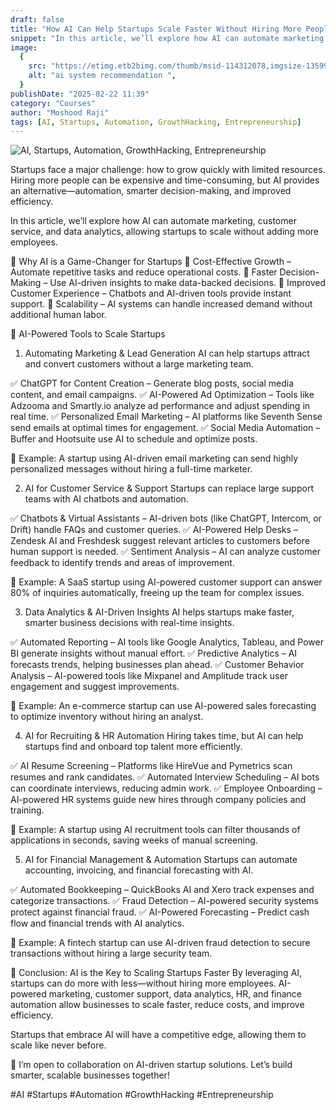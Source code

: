 ```yaml
---
draft: false
title: "How AI Can Help Startups Scale Faster Without Hiring More People"
snippet: "In this article, we’ll explore how AI can automate marketing, customer service, and data analytics, allowing startups to scale without adding more employees."
image:
  {
    src: "https://etimg.etb2bimg.com/thumb/msid-114312078,imgsize-135996,width-1200,height=765,overlay-etgovernment/news/technology/ai-powered-growth-helping-startups-scale-smarter-faster.jpg",
    alt: "ai system recommendation ",
  }
publishDate: "2025-02-22 11:39"
category: "Courses"
author: "Moshood Raji"
tags: [AI, Startups, Automation, GrowthHacking, Entrepreneurship]
---
```


![AI, Startups, Automation, GrowthHacking, Entrepreneurship](https://etimg.etb2bimg.com/thumb/msid-114312078,imgsize-135996,width-1200,height=765,overlay-etgovernment/news/technology/ai-powered-growth-helping-startups-scale-smarter-faster.jpg)

Startups face a major challenge: how to grow quickly with limited resources. Hiring more people can be expensive and time-consuming, but AI provides an alternative—automation, smarter decision-making, and improved efficiency.

In this article, we’ll explore how AI can automate marketing, customer service, and data analytics, allowing startups to scale without adding more employees.

🔹 Why AI is a Game-Changer for Startups
🚀 Cost-Effective Growth – Automate repetitive tasks and reduce operational costs.
🚀 Faster Decision-Making – Use AI-driven insights to make data-backed decisions.
🚀 Improved Customer Experience – Chatbots and AI-driven tools provide instant support.
🚀 Scalability – AI systems can handle increased demand without additional human labor.

🔹 AI-Powered Tools to Scale Startups

1. Automating Marketing & Lead Generation
   AI can help startups attract and convert customers without a large marketing team.

✅ ChatGPT for Content Creation – Generate blog posts, social media content, and email campaigns.
✅ AI-Powered Ad Optimization – Tools like Adzooma and Smartly.io analyze ad performance and adjust spending in real time.
✅ Personalized Email Marketing – AI platforms like Seventh Sense send emails at optimal times for engagement.
✅ Social Media Automation – Buffer and Hootsuite use AI to schedule and optimize posts.

🔹 Example:
A startup using AI-driven email marketing can send highly personalized messages without hiring a full-time marketer.

2. AI for Customer Service & Support
   Startups can replace large support teams with AI chatbots and automation.

✅ Chatbots & Virtual Assistants – AI-driven bots (like ChatGPT, Intercom, or Drift) handle FAQs and customer queries.
✅ AI-Powered Help Desks – Zendesk AI and Freshdesk suggest relevant articles to customers before human support is needed.
✅ Sentiment Analysis – AI can analyze customer feedback to identify trends and areas of improvement.

🔹 Example:
A SaaS startup using AI-powered customer support can answer 80% of inquiries automatically, freeing up the team for complex issues.

3. Data Analytics & AI-Driven Insights
   AI helps startups make faster, smarter business decisions with real-time insights.

✅ Automated Reporting – AI tools like Google Analytics, Tableau, and Power BI generate insights without manual effort.
✅ Predictive Analytics – AI forecasts trends, helping businesses plan ahead.
✅ Customer Behavior Analysis – AI-powered tools like Mixpanel and Amplitude track user engagement and suggest improvements.

🔹 Example:
An e-commerce startup can use AI-powered sales forecasting to optimize inventory without hiring an analyst.

4. AI for Recruiting & HR Automation
   Hiring takes time, but AI can help startups find and onboard top talent more efficiently.

✅ AI Resume Screening – Platforms like HireVue and Pymetrics scan resumes and rank candidates.
✅ Automated Interview Scheduling – AI bots can coordinate interviews, reducing admin work.
✅ Employee Onboarding – AI-powered HR systems guide new hires through company policies and training.

🔹 Example:
A startup using AI recruitment tools can filter thousands of applications in seconds, saving weeks of manual screening.

5. AI for Financial Management & Automation
   Startups can automate accounting, invoicing, and financial forecasting with AI.

✅ Automated Bookkeeping – QuickBooks AI and Xero track expenses and categorize transactions.
✅ Fraud Detection – AI-powered security systems protect against financial fraud.
✅ AI-Powered Forecasting – Predict cash flow and financial trends with AI analytics.

🔹 Example:
A fintech startup can use AI-driven fraud detection to secure transactions without hiring a large security team.

🔹 Conclusion: AI is the Key to Scaling Startups Faster
By leveraging AI, startups can do more with less—without hiring more employees. AI-powered marketing, customer support, data analytics, HR, and finance automation allow businesses to scale faster, reduce costs, and improve efficiency.

Startups that embrace AI will have a competitive edge, allowing them to scale like never before.

🚀 I’m open to collaboration on AI-driven startup solutions. Let’s build smarter, scalable businesses together!

#AI #Startups #Automation #GrowthHacking #Entrepreneurship
